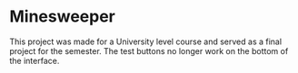 # Minesweeper

This project was made for a University level course and served as a final project for the semester. The test buttons no longer work on the bottom of the interface.
